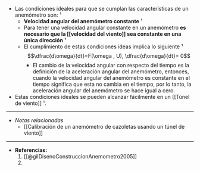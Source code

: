 + Las condiciones ideales para que se cumplan las características de un anemómetro son: ¹
	+ **Velocidad angular del anemómetro constante** ¹
	+ Para tener una velocidad angular constante en un anemómetro **es necesario que la [[velocidad del viento]] sea constante en una única dirección** ¹
	+ El cumplimiento de estas condiciones ideas implica lo siguiente ¹  $$\dfrac{d\omega}{dt}=F(\omega , U), \dfrac{d\omega}{dt}= 0$$
		+ El cambio de la velocidad angular con respecto del tiempo es la definición de la aceleración angular del anemómetro, entonces, cuando la velocidad angular del anemómetro es constante en el tiempo significa que esta no cambia en el tiempo, por lo tanto, la aceleración angular del anemómetro se hace igual a cero. 
+ Estas condiciones ideales se pueden alcanzar fácilmente en un [[Túnel de viento]] ¹. 

---
+ *Notas relacionadas*
	+ [[Calibración de un anemómetro de cazoletas usando un túnel de viento]]

---
+ **Referencias:**
	1.  [[@gilDisenoConstruccionAnemometro2005]]
	2. 